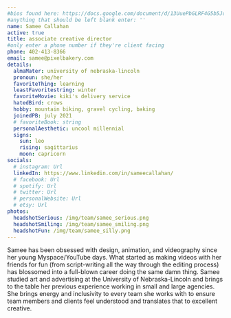 ```yaml
---
#bios found here: https://docs.google.com/document/d/13UuePbGLRF4G5b5JoEe2Vua3NukZ1-QwRW4Oisnd8lI/edit#
#anything that should be left blank enter: ''
name: Samee Callahan
active: true
title: associate creative director
#only enter a phone number if they're client facing
phone: 402-413-8366
email: samee@pixelbakery.com
details:
  almaMater: university of nebraska-lincoln
  pronoun: she/her
  favoriteThing: learning
  leastFavoritestring: winter
  favoriteMovie: kiki's delivery service
  hatedBird: crows
  hobby: mountain biking, gravel cycling, baking
  joinedPB: july 2021
  # favoriteBook: string
  personalAesthetic: uncool millennial
  signs:
    sun: leo
    rising: sagittarius
    moon: capricorn
socials:
  # instagram: Url
  linkedIn: https://www.linkedin.com/in/sameecallahan/
  # facebook: Url
  # spotify: Url
  # twitter: Url
  # personalWebsite: Url
  # etsy: Url
photos:
  headshotSerious: /img/team/samee_serious.png
  headshotSmiling: /img/team/samee_smiling.png
  headshotFun: /img/team/samee_silly.png
---
```

Samee has been obsessed with design, animation, and videography since her young Myspace/YouTube days. What started as making videos with her friends for fun (from script-writing all the way through the editing process) has blossomed into a full-blown career doing the same damn thing. Samee studied art and advertising at the University of Nebraska-Lincoln and brings to the table her previous experience working in small and large agencies. She brings energy and inclusivity to every team she works with to ensure team members and clients feel understood and translates that to excellent creative.